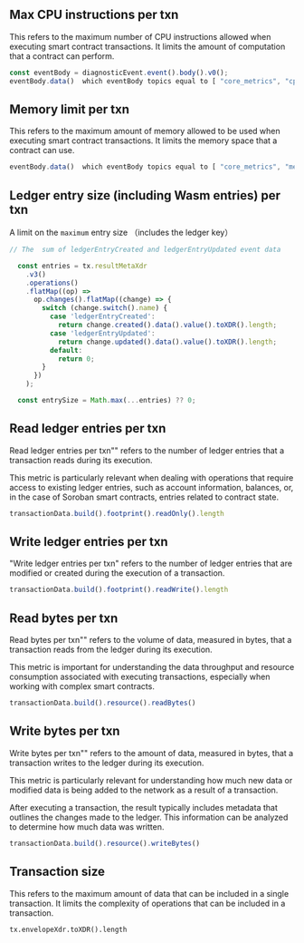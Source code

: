 ## Max CPU instructions per txn
This refers to the maximum number of CPU instructions allowed when executing smart contract transactions.
It limits the amount of computation that a contract can perform.

```ts
const eventBody = diagnosticEvent.event().body().v0();
eventBody.data()  which eventBody topics equal to [ "core_metrics", "cpu_insn" ] 
```


## Memory limit per txn

This refers to the maximum amount of memory allowed to be used when executing smart contract transactions.
It limits the memory space that a contract can use.

```ts
eventBody.data()  which eventBody topics equal to [ "core_metrics", "mem_byte" ]
```

## Ledger entry size (including Wasm entries) per txn
A limit on the `maximum` entry size （includes the ledger key）

```ts
// The  sum of ledgerEntryCreated and ledgerEntryUpdated event data

  const entries = tx.resultMetaXdr
    .v3()
    .operations()
    .flatMap((op) =>
      op.changes().flatMap((change) => {
        switch (change.switch().name) {
          case 'ledgerEntryCreated':
            return change.created().data().value().toXDR().length;
          case 'ledgerEntryUpdated':
            return change.updated().data().value().toXDR().length;
          default:
            return 0;
        }
      })
    );

  const entrySize = Math.max(...entries) ?? 0;
```



## Read ledger entries per txn

Read ledger entries per txn"" refers to the number of ledger entries that a transaction reads during its execution. 

This metric is particularly relevant when dealing with operations that require access to existing ledger entries, such as account information, balances, or, in the case of Soroban smart contracts, entries related to contract state.

```ts
transactionData.build().footprint().readOnly().length
```



## Write ledger entries per txn

"Write ledger entries per txn" refers to the number of ledger entries that are modified or created during the execution of a transaction. 

```ts
transactionData.build().footprint().readWrite().length
```



## Read bytes per txn

Read bytes per txn"" refers to the volume of data, measured in bytes, that a transaction reads from the ledger during its execution. 

This metric is important for understanding the data throughput and resource consumption associated with executing transactions, especially when working with complex smart contracts.

```ts
transactionData.build().resource().readBytes()

```



## Write bytes per txn

Write bytes per txn"" refers to the amount of data, measured in bytes, that a transaction writes to the ledger during its execution. 

This metric is particularly relevant for understanding how much new data or modified data is being added to the network as a result of a transaction.

After executing a transaction, the result typically includes metadata that outlines the changes made to the ledger. This information can be analyzed to determine how much data was written.

```ts
transactionData.build().resource().writeBytes()
```

## Transaction size

This refers to the maximum amount of data that can be included in a single transaction.
It limits the complexity of operations that can be included in a transaction.

```
tx.envelopeXdr.toXDR().length
```


